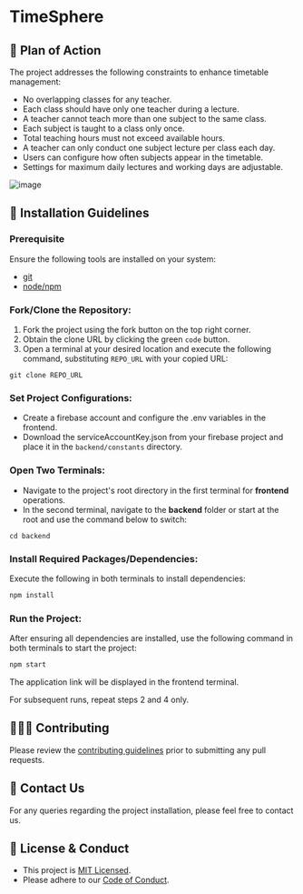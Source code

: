 # TimeSphere

## 🎯 Plan of Action

The project addresses the following constraints to enhance timetable management:

- No overlapping classes for any teacher.
- Each class should have only one teacher during a lecture.
- A teacher cannot teach more than one subject to the same class.
- Each subject is taught to a class only once.
- Total teaching hours must not exceed available hours.
- A teacher can only conduct one subject lecture per class each day.
- Users can configure how often subjects appear in the timetable.
- Settings for maximum daily lectures and working days are adjustable.

![image](https://github.com/Eragbai2001/Hackathon/assets/156032451/5529f2de-d711-4513-a8ae-d3e9fb7274b3)


## 🚀 Installation Guidelines

### Prerequisite

Ensure the following tools are installed on your system:

- [git](https://git-scm.com/downloads)
- [node/npm](https://nodejs.org/en/download/)

### Fork/Clone the Repository:

1. Fork the project using the fork button on the top right corner.
2. Obtain the clone URL by clicking the green `code` button.
3. Open a terminal at your desired location and execute the following command, substituting `REPO_URL` with your copied URL:

```
git clone REPO_URL
```

### Set Project Configurations:

- Create a firebase account and configure the .env variables in the frontend.
- Download the serviceAccountKey.json from your firebase project and place it in the `backend/constants` directory.

### Open Two Terminals:

- Navigate to the project's root directory in the first terminal for **frontend** operations.
- In the second terminal, navigate to the **backend** folder or start at the root and use the command below to switch:

```
cd backend
```

### Install Required Packages/Dependencies:

Execute the following in both terminals to install dependencies:

```bash
npm install
```

### Run the Project:

After ensuring all dependencies are installed, use the following command in both terminals to start the project:

```bash
npm start
```

The application link will be displayed in the frontend terminal.

For subsequent runs, repeat steps 2 and 4 only.

## 👨🏻‍💻 Contributing

Please review the [contributing guidelines](contributing.md) prior to submitting any pull requests.

## 📧 Contact Us

For any queries regarding the project installation, please feel free to contact us.

## 🔑 License & Conduct

- This project is [MIT Licensed](LICENSE).
- Please adhere to our [Code of Conduct](CODE_OF_CONDUCT.md).

